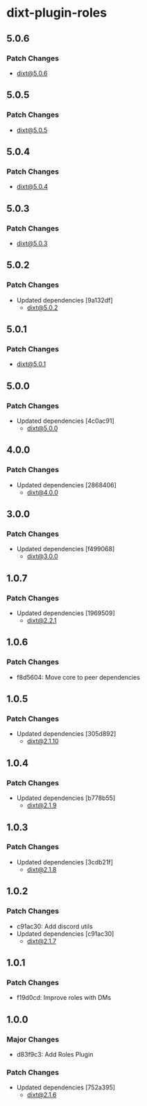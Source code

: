 # dixt-plugin-roles

## 5.0.6

### Patch Changes

- dixt@5.0.6

## 5.0.5

### Patch Changes

- dixt@5.0.5

## 5.0.4

### Patch Changes

- dixt@5.0.4

## 5.0.3

### Patch Changes

- dixt@5.0.3

## 5.0.2

### Patch Changes

- Updated dependencies [9a132df]
  - dixt@5.0.2

## 5.0.1

### Patch Changes

- dixt@5.0.1

## 5.0.0

### Patch Changes

- Updated dependencies [4c0ac91]
  - dixt@5.0.0

## 4.0.0

### Patch Changes

- Updated dependencies [2868406]
  - dixt@4.0.0

## 3.0.0

### Patch Changes

- Updated dependencies [f499068]
  - dixt@3.0.0

## 1.0.7

### Patch Changes

- Updated dependencies [1969509]
  - dixt@2.2.1

## 1.0.6

### Patch Changes

- f8d5604: Move core to peer dependencies

## 1.0.5

### Patch Changes

- Updated dependencies [305d892]
  - dixt@2.1.10

## 1.0.4

### Patch Changes

- Updated dependencies [b778b55]
  - dixt@2.1.9

## 1.0.3

### Patch Changes

- Updated dependencies [3cdb21f]
  - dixt@2.1.8

## 1.0.2

### Patch Changes

- c91ac30: Add discord utils
- Updated dependencies [c91ac30]
  - dixt@2.1.7

## 1.0.1

### Patch Changes

- f19d0cd: Improve roles with DMs

## 1.0.0

### Major Changes

- d83f9c3: Add Roles Plugin

### Patch Changes

- Updated dependencies [752a395]
  - dixt@2.1.6
